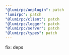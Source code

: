 ```yaml
---
"@lumirpc/unplugin": patch
"lumirpc": patch
"@lumirpc/client": patch
"@lumirpc/logger": patch
"@lumirpc/server": patch
"@lumirpc/types": patch
---
```


fix: deps
